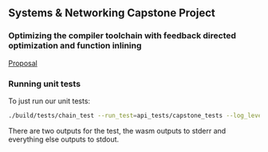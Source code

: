 ## Systems & Networking Capstone Project

### Optimizing the compiler toolchain with feedback directed optimization and function inlining
[Proposal](https://goo.gl/oWkRRd)

### Running unit tests

To just run our unit tests:

```bash
./build/tests/chain_test --run_test=api_tests/capstone_tests --log_level=all 1> test.out 2> test.wasm
```

There are two outputs for the test, the wasm outputs to stderr and everything else outputs to stdout.
